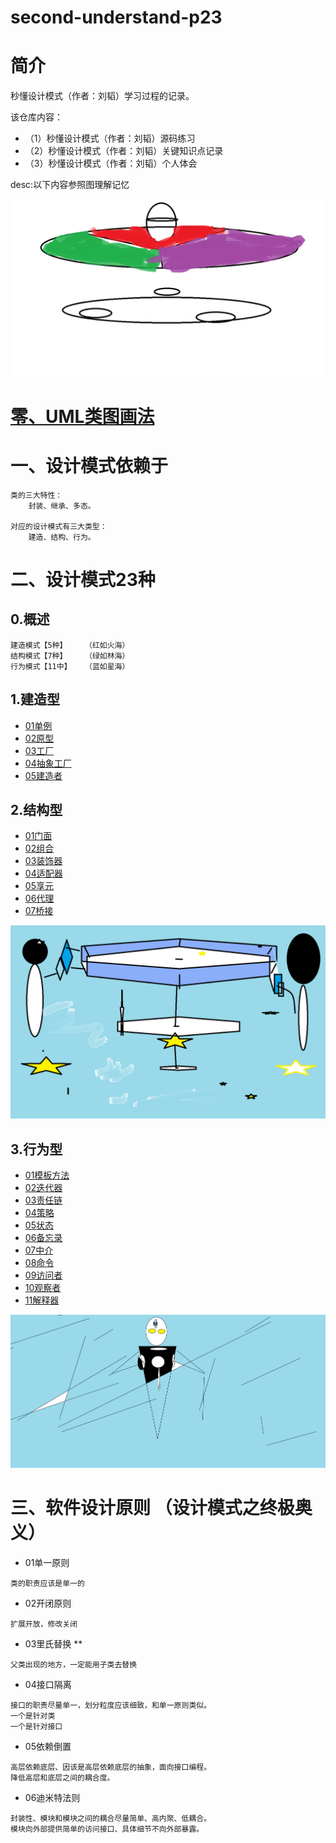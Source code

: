 # second-understand-p23

# 简介
秒懂设计模式（作者：刘韬）学习过程的记录。

该仓库内容：
* （1）秒懂设计模式（作者：刘韬）源码练习
* （2）秒懂设计模式（作者：刘韬）关键知识点记录
* （3）秒懂设计模式（作者：刘韬）个人体会


desc:以下内容参照图理解记忆

![](./resources/总决.png)

# [零、UML类图画法](src/com/example/c0classpic/UML.md)

# 一、设计模式依赖于
    类的三大特性：
        封装、继承、多态。

    对应的设计模式有三大类型：
        建造、结构、行为。
# 二、设计模式23种
## 0.概述
    建造模式【5种】    （红如火海）
    结构模式【7种】    （绿如林海）
    行为模式【11中】   （蓝如星海）

## 1.建造型
* [01单例](src/com/example/c01create/p01/singleton.md)
* [02原型](src/com/example/c01create/p02/prototype.md)
* [03工厂](src/com/example/c01create/p03/factory.md)
* [04抽象工厂](src/com/example/c01create/p04/abstractFactory.md)
* [05建造者](src/com/example/c01create/p05/builder.md)

## 2.结构型
* [01门面](src/com/example/c02structure/p01/facade.md)
* [02组合](src/com/example/c02structure/p02/composite.md)
* [03装饰器](src/com/example/c02structure/p03/decorator.md)
* [04适配器](src/com/example/c02structure/p04/adapter.md)
* [05享元](src/com/example/c02structure/p05/flyweight.md)
* [06代理](src/com/example/c02structure/p06/proxy.md)
* [07桥接](src/com/example/c02structure/p07/bridge.md)

![](./resources/蓝之多态的行为篇.png)
## 3.行为型
* [01模板方法](src/com/example/c03behavior/p01/templateMethod.md)
* [02迭代器](src/com/example/c03behavior/p02/iterator.md)
* [03责任链](src/com/example/c03behavior/p03/chainOfResponsibility.md)
* [04策略](src/com/example/c03behavior/p04/strategy.md)
* [05状态](src/com/example/c03behavior/p05/state.md)
* [06备忘录](src/com/example/c03behavior/p06/memento.md)
* [07中介](src/com/example/c03behavior/P07/mediator.md)
* [08命令](src/com/example/c03behavior/p08/command.md)
* [09访问者](src/com/example/c03behavior/p09/visitor.md)
* [10观察者](src/com/example/c03behavior/p10/observer.md)
* [11解释器](src/com/example/c03behavior/p11/interpreter.md)

![](./resources/终道.png)
# 三、软件设计原则 （设计模式之终极奥义）
* 01单一原则
```
类的职责应该是单一的
```
* 02开闭原则
```
扩展开放，修改关闭
```
* 03里氏替换 **
```
父类出现的地方，一定能用子类去替换
```  
* 04接口隔离
```
接口的职责尽量单一，划分粒度应该细致，和单一原则类似。
一个是针对类
一个是针对接口
```  
* 05依赖倒置
```
高层依赖底层、因该是高层依赖底层的抽象，面向接口编程。
降低高层和底层之间的耦合度。
```  
* 06迪米特法则
```
封装性、模块和模块之间的耦合尽量简单、高内聚、低耦合。
模块向外部提供简单的访问接口、具体细节不向外部暴露。
```

